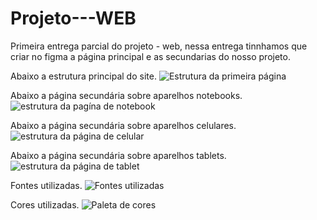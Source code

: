 # Projeto---WEB
Primeira entrega parcial do projeto - web, nessa entrega tinnhamos que criar no figma a página principal e as secundarias do nosso projeto.

Abaixo a estrutura principal do site.
![Estrutura da primeira página](https://github.com/silvatonyy/Projeto---WEB/assets/107161034/98bbc755-efca-457c-956e-650b032e47eb)

Abaixo a página secundária sobre aparelhos notebooks.
![estrutura da pagína de notebook](https://github.com/silvatonyy/Projeto---WEB/assets/107161034/1f7602ca-c175-4676-9b10-ec9d296b239e)

Abaixo a página secundária sobre aparelhos celulares.
![estrutura da página de celular](https://github.com/silvatonyy/Projeto---WEB/assets/107161034/7fbbcc15-d8e0-42a1-9b31-95d608037e53)

Abaixo a página secundária sobre aparelhos tablets.
![estrutura da página de tablet](https://github.com/silvatonyy/Projeto---WEB/assets/107161034/bf4ca020-0005-40c9-8e68-5dc8e1bc9be2)

Fontes utilizadas.
![Fontes utilizadas](https://github.com/silvatonyy/Projeto---WEB/assets/107161034/317c0c12-9e99-4f37-b84e-8b57cbfd68f2)

Cores utilizadas.
![Paleta de cores](https://github.com/silvatonyy/Projeto---WEB/assets/107161034/9ce220bc-a428-48d4-9364-980b29c60185)

